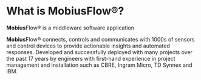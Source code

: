 # What is MobiusFlow®?

**Mobius**Flow® is a middleware software application&#x20;

**Mobius**Flow® connects, controls and communicates with 1000s of sensors and control devices to provide actionable insights and automated responses. Developed and successfully deployed with many projects over the past 17 years by engineers with first-hand experience in project management and installation such as CBRE, Ingram Micro, TD Synnex and IBM.
